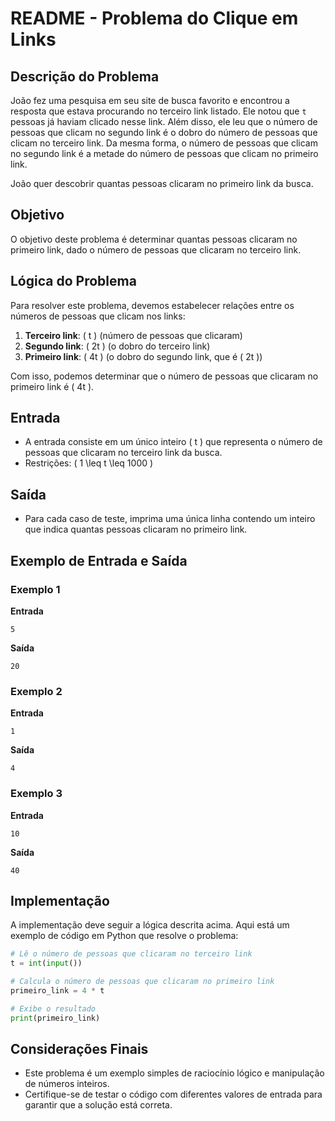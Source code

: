 # README - Problema do Clique em Links

## Descrição do Problema

João fez uma pesquisa em seu site de busca favorito e encontrou a resposta que estava procurando no terceiro link listado. Ele notou que `t` pessoas já haviam clicado nesse link. Além disso, ele leu que o número de pessoas que clicam no segundo link é o dobro do número de pessoas que clicam no terceiro link. Da mesma forma, o número de pessoas que clicam no segundo link é a metade do número de pessoas que clicam no primeiro link. 

João quer descobrir quantas pessoas clicaram no primeiro link da busca.

## Objetivo

O objetivo deste problema é determinar quantas pessoas clicaram no primeiro link, dado o número de pessoas que clicaram no terceiro link.

## Lógica do Problema

Para resolver este problema, devemos estabelecer relações entre os números de pessoas que clicam nos links:

1. **Terceiro link**: \( t \) (número de pessoas que clicaram)
2. **Segundo link**: \( 2t \) (o dobro do terceiro link)
3. **Primeiro link**: \( 4t \) (o dobro do segundo link, que é \( 2t \))

Com isso, podemos determinar que o número de pessoas que clicaram no primeiro link é \( 4t \).

## Entrada

- A entrada consiste em um único inteiro \( t \) que representa o número de pessoas que clicaram no terceiro link da busca.
- Restrições: \( 1 \leq t \leq 1000 \)

## Saída

- Para cada caso de teste, imprima uma única linha contendo um inteiro que indica quantas pessoas clicaram no primeiro link.

## Exemplo de Entrada e Saída

### Exemplo 1

**Entrada**
```
5
```

**Saída**
```
20
```

### Exemplo 2

**Entrada**
```
1
```

**Saída**
```
4
```

### Exemplo 3

**Entrada**
```
10
```

**Saída**
```
40
```

## Implementação

A implementação deve seguir a lógica descrita acima. Aqui está um exemplo de código em Python que resolve o problema:

```python
# Lê o número de pessoas que clicaram no terceiro link
t = int(input())

# Calcula o número de pessoas que clicaram no primeiro link
primeiro_link = 4 * t

# Exibe o resultado
print(primeiro_link)
```

## Considerações Finais

- Este problema é um exemplo simples de raciocínio lógico e manipulação de números inteiros.
- Certifique-se de testar o código com diferentes valores de entrada para garantir que a solução está correta.
